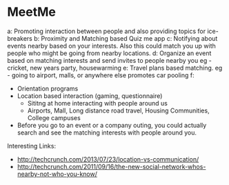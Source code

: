 MeetMe
======

a: Promoting interaction between people and also providing topics for ice-breakers
b: Proximity and Matching based Quiz me app
c: Notifying about events nearby based on your interests. Also this could match you up with people who might be going from nearby locations.
d: Organize an event based on matching interests and send invites to people nearby you
   eg - cricket, new years party, housewarming
e: Travel plans based matching.
   eg - going to airport, malls, or anywhere else promotes car pooling
f: 

- Orientation programs
- Location based interaction (gaming, questionnaire)
  - Sititng at home interacting with people around us
  - Airports, Mall, Long distance road travel, Housing Communities, College campuses
- Before you go to an event or a company outing, you could actually search and see the matching interests with people around   you.

Interesting Links:
* http://techcrunch.com/2013/07/23/location-vs-communication/
* http://techcrunch.com/2011/09/16/the-new-social-network-whos-nearby-not-who-you-know/
